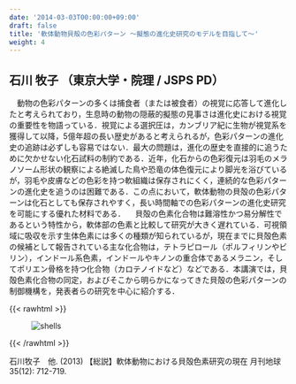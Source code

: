 ```yaml
---
date: '2014-03-03T00:00:00+09:00'
draft: false
title: '軟体動物貝殻の色彩パターン 〜擬態の進化史研究のモデルを目指して〜'
weight: 4
---
```


## 石川 牧子 （東京大学・院理 / JSPS PD）
　動物の色彩パターンの多くは捕食者（または被食者）の視覚に応答して進化したと考えられており，生息時の動物の隠蔽的擬態の見事さは進化史における視覚の重要性を物語っている．視覚による選択圧は，カンブリア紀に生物が視覚系を獲得して以降，5億年超の長い歴史があると考えられるが，色彩パターンの進化史の追跡は必ずしも容易ではない．最大の問題は，進化の歴史を直接的に追うために欠かせない化石試料の制約である．近年，化石からの色彩復元は羽毛のメラノソーム形状の観察による絶滅した鳥や恐竜の体色復元により脚光を浴びているが，羽毛や皮膚などの色彩を持つ軟組織は保存されにくく，連続的な色彩パターンの進化史を追うのは困難である．この点において，軟体動物の貝殻の色彩パターンは化石としても保存されやすく，長い時間軸での色彩パターンの進化史研究を可能にする優れた材料である．
　貝殻の色素化合物は難溶性かつ易分解性であるという特性から，軟体部の色素と比較して研究が大きく遅れている．可視領域に吸収を示す生体色素には多くの種類が知られているが，現在までに貝殻色素の候補として報告されている主な化合物は，テトラピロール（ポルフィリンやビリン），インドール系色素，インドールやキノンの重合体であるメラニン，そしてポリエン骨格を持つ化合物（カロテノイドなど）などである．本講演では，貝殻色素化合物の同定，およびそこから明らかになってきた貝殻の色彩パターンの制御機構を，発表者らの研究を中心に紹介する． 


{{< rawhtml >}}
<figure class="ma0 w-75">
    <img 
    src="/events/2014-esj-ws/Ishikawa_shells.png" 
    alt="shells" 
    style="background-color:white;" 
    >
</figure>
{{< /rawhtml >}}

石川牧子　他. (2013) 【総説】軟体動物における貝殻色素研究の現在 月刊地球 35(12): 712-719.